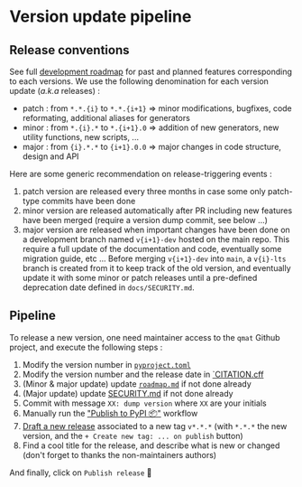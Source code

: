 # Version update pipeline

## Release conventions

See full [development roadmap](./roadmap.md) for past and planned features corresponding to each versions.
We use the following denomination for each version update (_a.k.a_ releases) :

- patch : from `*.*.{i}` to `*.*.{i+1}` $\Rightarrow$ minor modifications, bugfixes, code reformating, additional aliases for generators 
- minor : from `*.{i}.*` to `*.{i+1}.0` $\Rightarrow$ addition of new generators, new utility functions, new scripts, ...
- major : from `{i}.*.*` to `{i+1}.0.0` $\Rightarrow$ major changes in code structure, design and API

Here are some generic recommendation on release-triggering events :

1. patch version are released every three months in case some only patch-type commits have been done
2. minor version are released automatically after PR including new features have been merged (require a version dump commit, see below ...)
3. major version are released when important changes have been done on a development branch named `v{i+1}-dev` hosted on the main repo. This require a full update of the documentation and code, eventually some migration guide, etc ... Before merging `v{i+1}-dev` into `main`, a `v{i}-lts` branch is created from it to keep track of the old version, and eventually update it with some minor or patch releases until a pre-defined deprecation date defined in `docs/SECURITY.md`.

## Pipeline

To release a new version, one need maintainer access to the `qmat` Github project, and execute the following steps :

1. Modify the version number in [`pyproject.toml`](https://github.com/Parallel-in-Time/qmat/blob/main/pyproject.toml)
2. Modify the version number and the release date in [`CITATION.cff](https://github.com/Parallel-in-Time/qmat/blob/main/CITATION.cff)
3. (Minor & major update) update [`roadmap.md`](https://github.com/Parallel-in-Time/qmat/blob/main/docs/devdoc/roadmap.md) if not done already
4. (Major update) update [SECURITY.md](https://github.com/Parallel-in-Time/qmat/blob/main/docs/SECURITY.md) if not done already
5. Commit with message `XX: dump version` where `XX` are your initials
6. Manually run the ["Publish to PyPI 📦"](https://github.com/Parallel-in-Time/qmat/actions/workflows/publish.yml) workflow
7. [Draft a new release](https://github.com/Parallel-in-Time/qmat/releases/new) associated to a new tag `v*.*.*` (with `*.*.*` the new version, and the `+ Create new tag: ... on publish` button)
8. Find a cool title for the release, and describe what is new or changed (don't forget to thanks the non-maintainers authors)

And finally, click on `Publish release` 🚀
